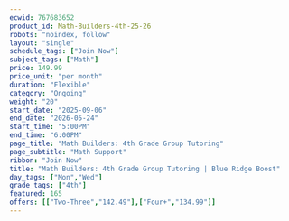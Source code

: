 ```yaml
---
ecwid: 767683652
product_id: Math-Builders-4th-25-26
robots: "noindex, follow"
layout: "single"
schedule_tags: ["Join Now"]
subject_tags: ["Math"]
price: 149.99
price_unit: "per month"
duration: "Flexible"
category: "Ongoing"
weight: "20"
start_date: "2025-09-06"
end_date: "2026-05-24"
start_time: "5:00PM"
end_time: "6:00PM"
page_title: "Math Builders: 4th Grade Group Tutoring"
page_subtitle: "Math Support"
ribbon: "Join Now"
title: "Math Builders: 4th Grade Group Tutoring | Blue Ridge Boost"
day_tags: ["Mon","Wed"]
grade_tags: ["4th"]
featured: 165
offers: [["Two-Three","142.49"],["Four+","134.99"]]
---
```

